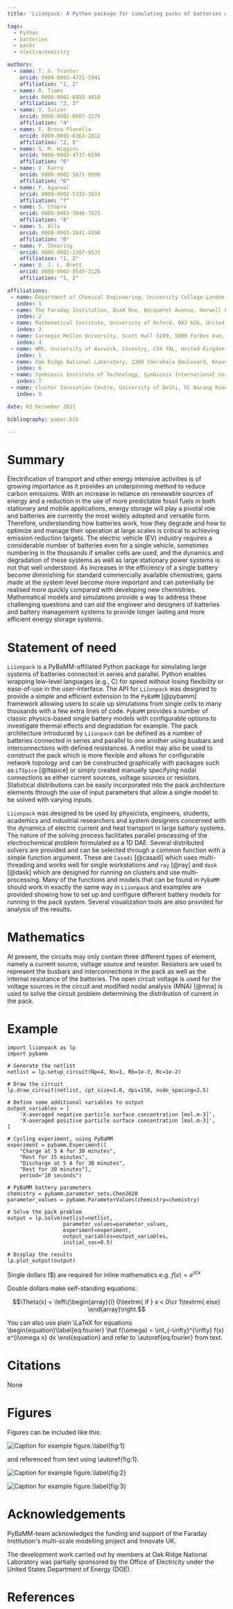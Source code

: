 ```yaml
---
title: 'Liionpack: A Python package for simulating packs of batteries with PyBaMM'

tags:
  - Python
  - batteries
  - packs
  - electrochemistry

authors:
  - name: T. G. Tranter
    orcid: 0000-0003-4721-5941
    affiliation: "1, 2"
  - name: R. Timms
    orcid: 0000-0002-8858-4818
    affiliation: "2, 3"
  - name: V. Sulzer
    orcid: 0000-0002-8687-327X
    affiliation: "4"
  - name: F. Brosa Planella
    orcid: 0000-0001-6363-2812
    affiliation: "2, 5"
  - name: G. M. Wiggins
    orcid: 0000-0002-4737-6596
    affiliation: "6"
  - name: V. Karra
    orcid: 0000-0002-5671-0998
    affiliation: "6"
  - name: P. Agarwal
    orcid: 0000-0002-5333-1634
    affiliation: "7"
  - name: S. Chopra
    orcid: 0000-0003-3046-7675
    affiliation: "8"
  - name: S. Allu
    orcid: 0000-0003-2841-4398
    affiliation: "6"
  - name: P. Shearing
    orcid: 0000-0002-1387-9531
    affiliation: "1, 2"
  - name: D. J. L. Brett
    orcid: 0000-0002-8545-3126
    affiliation: "1, 2"

affiliations:
 - name: Department of Chemical Engineering, University College London, London, WC1E 7JE, United Kingdom.
   index: 1
 - name: The Faraday Institution, Quad One, Becquerel Avenue, Harwell Campus, Didcot, OX11 0RA, United Kingdom.
   index: 2
 - name: Mathematical Institute, University of Oxford, OX2 6GG, United Kingdom.
   index: 3
 - name: Carnegie Mellon University, Scott Hall 5109, 5000 Forbes Ave, Pittsburgh, PA 15213, United States.
   index: 4
 - name: WMG, University of Warwick, Coventry, CV4 7AL, United Kingdom
   index: 5
 - name: Oak Ridge National Laboratory, 2360 Cherahala Boulevard, Knoxville, Tennessee 37932, United States.
   index: 6
 - name: Symbiosis Institute of Technology, Symbiosis International University, Lavale, Pune, Maharashtra 412115, India.
   index: 7
 - name: Cluster Innovation Centre, University of Delhi, GC Narang Road, Delhi, 110007, India.
   index: 8

date: 03 December 2021

bibliography: paper.bib

---
```


# Summary

Electrification of transport and other energy intensive activities is of growing importance as it provides an underpinning method to reduce carbon emissions. With an increase in reliance on renewable sources of energy and a reduction in the use of more predictable fossil fuels in both stationary and mobile applications, energy storage will play a pivotal role and batteries are currently the most widely adopted and versatile form. Therefore, understanding how batteries work, how they degrade and how to optimize and manage their operation at large scales is critical to achieving emission reduction targets. The electric vehicle (EV) industry requires a considerable number of batteries even for a single vehicle, sometimes numbering in the thousands if smaller cells are used, and the dynamics and degradation of these systems as well as large stationary power systems is not that well understood. As increases in the efficiency of a single battery become diminishing for standard commercially available chemistries, gains made at the system level become more important and can potentially be realised more quickly compared with developing new chemistries. Mathematical models and simulations provide a way to address these challenging questions and can aid the engineer and designers of batteries and battery management systems to provide longer lasting and more efficient energy storage systems.

# Statement of need

`Liionpack` is a PyBaMM-affiliated Python package for simulating large systems of batteries connected in series and parallel. Python enables wrapping low-level languages (e.g., C) for speed without losing flexibility or ease-of-use in the user-interface. The API for `Liionpack` was designed to provide a simple and efficient extension to the `PyBaMM` [@pybamm] framework allowing users to scale up simulations from single cells to many thousands with a few extra lines of code. `PyBaMM` provides a number of classic physics-based single battery models with configurable options to investigate thermal effects and degradation for example. The pack architecture introduced by `Liionpack` can be defined as a number of batteries connected in series and parallel to one another using busbars and interconnections with defined resistances. A netlist may also be used to construct the pack which is more flexible and allows for configurable network topology and can be constructed graphically with packages such as `LTSpice` [@ltspice] or simply created manually specifying nodal connections as either current sources, voltage sources or resistors. Statistical distributions can be easily incorporated into the pack architecture elements through the use of input parameters that allow a single model to be solved with varying inputs.

`Liionpack` was designed to be used by physicists, engineers, students, academics and industrial researchers and system designers concerned with the dynamics of electric current and heat transport in large battery systems. The nature of the solving process facilitates parallel processing of the electrochemical problem formulated as a 1D DAE. Several distributed solvers are provided and can be selected through a common function with a simple function argument. These are `Casadi` [@casadi] which uses multi-threading and works well for single workstations and `ray` [@ray] and `dask` [@dask] which are designed for running on clusters and use multi-processing. Many of the functions and models that can be found in `PyBaMM` should work in exactly the same way in `Liionpack` and examples are provided showing how to set up and configure different battery models for running in the pack system. Several visualization tools are also provided for analysis of the results.

# Mathematics

At present, the circuits may only contain three different types of element, namely a current source, voltage source and resistor. Resistors are used to represent the busbars and interconnections in the pack as well as the internal resistance of the batteries. The open circuit voltage is used for the voltage sources in the circuit and modified nodal analysis (MNA) [@mna] is used to solve the circuit problem determining the distribution of current in the pack.

# Example

```
import liionpack as lp
import pybamm

# Generate the netlist
netlist = lp.setup_circuit(Np=4, Ns=1, Rb=1e-3, Rc=1e-2)

# Draw the circuit
lp.draw_circuit(netlist, cpt_size=1.0, dpi=150, node_spacing=2.5)

# Define some additional variables to output
output_variables = [
    'X-averaged negative particle surface concentration [mol.m-3]',
    'X-averaged positive particle surface concentration [mol.m-3]',
]

# Cycling experiment, using PyBaMM
experiment = pybamm.Experiment([
    "Charge at 5 A for 30 minutes",
    "Rest for 15 minutes",
    "Discharge at 5 A for 30 minutes",
    "Rest for 30 minutes"],
    period="10 seconds")

# PyBaMM battery parameters
chemistry = pybamm.parameter_sets.Chen2020
parameter_values = pybamm.ParameterValues(chemistry=chemistry)

# Solve the pack problem
output = lp.solve(netlist=netlist,
                  parameter_values=parameter_values,
                  experiment=experiment,
                  output_variables=output_variables,
                  initial_soc=0.5)

# Display the results
lp.plot_output(output)
```

Single dollars ($) are required for inline mathematics e.g. $f(x) = e^{\pi/x}$

Double dollars make self-standing equations:

$$\Theta(x) = \left\{\begin{array}{l}
0\textrm{ if } x < 0\cr
1\textrm{ else}
\end{array}\right.$$

You can also use plain \LaTeX for equations
\begin{equation}\label{eq:fourier}
\hat f(\omega) = \int_{-\infty}^{\infty} f(x) e^{i\omega x} dx
\end{equation}
and refer to \autoref{eq:fourier} from text.

# Citations

None

# Figures

Figures can be included like this:

![Caption for example figure.\label{fig:1}](./paper_figures/Figure_1.png)

and referenced from text using \autoref{fig:1}.

![Caption for example figure.\label{fig:2}](./paper_figures/Figure_2.png)

![Caption for example figure.\label{fig:3}](./paper_figures/Figure_3.png)

# Acknowledgements

PyBaMM-team acknowledges the funding and support of the Faraday Institution's multi-scale modelling project and Innovate UK.

The development work carried out by members at Oak Ridge National Laboratory was partially sponsored by the Office of Electricity under the United States Department of Energy (DOE).

# References
